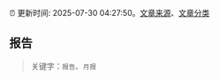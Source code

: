 :alarm_clock: 更新时间: 2025-07-30 04:27:50。[文章来源](/README.md)、[文章分类](/TAGS.md)

## 报告


> 关键字：`报告`、`月报`



